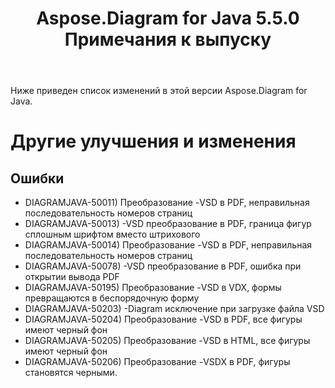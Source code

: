 ﻿---
title: Aspose.Diagram for Java 5.5.0 Примечания к выпуску
type: docs
weight: 50
url: /ru/java/aspose-diagram-for-java-5-5-0-release-notes/
---
Ниже приведен список изменений в этой версии Aspose.Diagram for Java.
# **Другие улучшения и изменения**
## **Ошибки**
- DIAGRAMJAVA-50011) Преобразование -VSD в PDF, неправильная последовательность номеров страниц
- DIAGRAMJAVA-50013) -VSD преобразование в PDF, граница фигур сплошным шрифтом вместо штрихового
- DIAGRAMJAVA-50014) Преобразование -VSD в PDF, неправильная последовательность номеров страниц
- DIAGRAMJAVA-50078) -VSD преобразование в PDF, ошибка при открытии вывода PDF
- DIAGRAMJAVA-50195) Преобразование -VSD в VDX, формы превращаются в беспорядочную форму
- DIAGRAMJAVA-50203) -Diagram исключение при загрузке файла VSD
- DIAGRAMJAVA-50204) Преобразование -VSD в PDF, все фигуры имеют черный фон
- DIAGRAMJAVA-50205) Преобразование -VSD в HTML, все фигуры имеют черный фон
- DIAGRAMJAVA-50206) Преобразование -VSDX в PDF, фигуры становятся черными.
